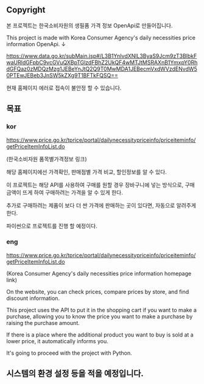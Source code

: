 ## Copyright

본 프로젝트는 한국소비자원의 생필품 가격 정보 OpenApi로 만들어집니다.

This project is made with Korea Consumer Agency's daily necessities price information OpenApi. ↓

https://www.data.go.kr/subMain.jsp#/L3B1YnIvdXNlL3ByaS9Jcm9zT3BlbkFwaURldGFpbC9vcGVuQXBpTGlzdFBhZ2UkQF4wMTJtMSRAXnB1YmxpY0RhdGFQaz0zMDQzMzg1JEBeYnJtQ2Q9T0MwMDA1JEBecmVxdWVzdENvdW50PTEwJEBeb3JnSW5kZXg9T1BFTkFQSQ==

현재 홈페이지 에러로 접속이 불안정 할 수 있습니다.

## 목표


### kor
https://www.price.go.kr/tprice/portal/dailynecessitypriceinfo/priceiteminfo/getPriceItemInfoList.do

(한국소비자원 품목별가격정보 링크)

해당 홈페이지에선 가격확인, 판매점별 가격 비교, 할인정보를 알 수 있다.

이 프로젝트는 해당 API를 사용하여 구매를 원할 경우 장바구니에 넣는 방식으로, 구매 금액이 뜨게 하여 구매하려는 가격을 알 수 있게 한다.

추가로 구매하려는 제품이 보다 더 싼 가격에 판매하는 곳이 있다면, 자동으로 알려주게 한다.

파이썬으로 프로젝트를 진행 할 예정이다.

### eng
https://www.price.go.kr/tprice/portal/dailynecessitypriceinfo/priceiteminfo/getPriceItemInfoList.do

(Korea Consumer Agency's daily necessities price information homepage link)

On the website, you can check prices, compare prices by store, and find discount information.

This project uses the API to put it in the shopping cart if you want to make a purchase, allowing you to know the price you want to make a purchase by raising the purchase amount.

If there is a place where the additional product you want to buy is sold at a lower price, it automatically informs you.

It's going to proceed with the project with Python.


## 시스템의 환경 설정 등을 적을 예정입니다.


